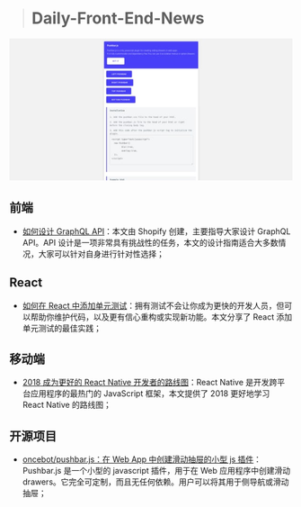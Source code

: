 
> # Daily-Front-End-News

[![cover][img]][link]

[img]: https://github.com/fengshangwuqi/Daily-Front-End-News/blob/master/history/2018/07/23/pushbar.js.jpg "oncebot/pushbar.js：在 Web App 中创建滑动抽屉的小型 js 插件"
[link]: https://oncebot.github.io/pushbar.js/

## 前端

- [如何设计 GraphQL API](https://gist.github.com/swalkinshaw/3a33e2d292b60e68fcebe12b62bbb3e2?ref=stackshare)：本文由 Shopify 创建，主要指导大家设计 GraphQL API。API 设计是一项非常具有挑战性的任务，本文的设计指南适合大多数情况，大家可以针对自身进行针对性选择；

## React

- [如何在 React 中添加单元测试](https://jquintanab.com/react-unit-test)：拥有测试不会让你成为更快的开发人员，但可以帮助你维护代码，以及更有信心重构或实现新功能。本文分享了 React 添加单元测试的最佳实践；

## 移动端

- [2018 成为更好的 React Native 开发者的路线图](https://alligator.io/react/roadmap-react-native-developer/?ref=stackshare)：React Native 是开发跨平台应用程序的最热门的 JavaScript 框架，本文提供了 2018 更好地学习 React Native 的路线图；

## 开源项目

- [oncebot/pushbar.js：在 Web App 中创建滑动抽屉的小型 js 插件](https://oncebot.github.io/pushbar.js/)：Pushbar.js 是一个小型的 javascript 插件，用于在 Web 应用程序中创建滑动 drawers。它完全可定制，而且无任何依赖。用户可以将其用于侧导航或滑动抽屉；